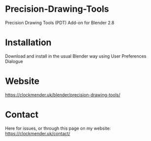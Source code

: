 # Precision-Drawing-Tools
Precision Drawing Tools (PDT) Add-on for Blender 2.8

# Installation
Download and install in the usual Blender way using User Preferences Dialogue

# Website
https://clockmender.uk/blender/precision-drawing-tools/

# Contact
Here for issues, or through this page on my website:
https://clockmender.uk/contact/
